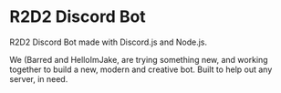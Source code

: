 # R2D2 Discord Bot
R2D2 Discord Bot made with Discord.js and Node.js. 

We (Barred and HelloImJake, are trying something new, and working together to build a new, modern and creative bot. Built to help out any server, in need.
